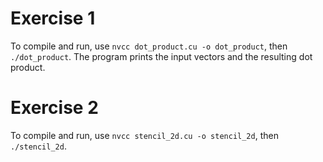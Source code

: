# Exercise 1
To compile and run, use `nvcc dot_product.cu -o dot_product`, then `./dot_product`. The program prints the input vectors and the resulting dot product.

# Exercise 2
To compile and run, use `nvcc stencil_2d.cu -o stencil_2d`, then `./stencil_2d`. 
